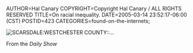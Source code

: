 AUTHOR=Hal Canary
COPYRIGHT=Copyright Hal Canary / ALL RIGHTS RESERVED
TITLE=On racial inequality.
DATE=2005-03-14 23:52:17-06:00 (CST)
POSTID=423
CATEGORIES=found-on-the-internets;

![SCARSDALE:WESTCHESTER COUNTY::...](https://halcanary.org/images/ask_your_butler.png)  
  
From the _Daily Show_
